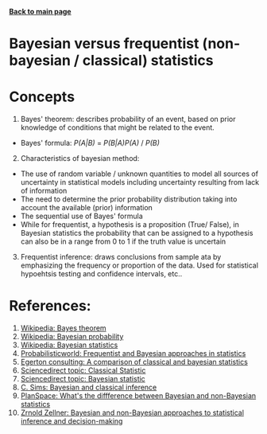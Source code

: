 **[Back to main page](https://yolanda-ht.github.io/BioinformaticsRandomSeed/)**

# Bayesian versus frequentist (non-bayesian / classical) statistics

# Concepts
1. Bayes' theorem: describes probability of an event, based on prior knowledge of conditions that might be related to the event.
  - Bayes' formula: *P(A|B)* = *P(B|A)P(A)* / *P(B)*
2. Characteristics of bayesian method:
  - The use of random variable / unknown quantities to model all sources of uncertainty in statistical models including uncertainty resulting from lack of information
  - The need to determine the prior probability distribution taking into account the available (prior) information
  - The sequential use of Bayes' formula
  - While for frequentist, a hypothesis is a proposition (True/ False), in Bayesian statistics the probability that can be assigned to a hypothesis can also be in a range from 0 to 1 if the truth value is uncertain
3. Frequentist inference: draws conclusions from sample ata by emphasizing the frequency or proportion of the data. Used for statistical hypoehtsis testing and confidence intervals, etc..
  
# References:
1. [Wikipedia: Bayes theorem](https://en.wikipedia.org/wiki/Bayes%27_theorem)
2. [Wikipedia: Bayesian probability](https://en.wikipedia.org/wiki/Bayes%27_theorem)
3. [Wikipedia: Bayesian statistics](https://en.wikipedia.org/wiki/Bayesian_statistics)
4. [Probabilisticworld: Frequentist and Bayesian approaches in statistics](https://www.probabilisticworld.com/frequentist-bayesian-approaches-inferential-statistics/)
5. [Egerton consulting: A comparison of classical and bayesian statistics](https://egertonconsulting.com/a-comparison-of-classical-and-bayesian-statistics/?doing_wp_cron=1589149679.1161630153656005859375)
6. [Sciencedirect topic: Classical Statistic](https://www.sciencedirect.com/topics/mathematics/classical-statistic)
7. [Sciencedirect topic: Bayesian statistic](https://www.sciencedirect.com/topics/mathematics/bayesian-statistics)
8. [C. Sims: Bayesian and classical inference](http://sims.princeton.edu/yftp/Times02/BCinf.pdf)
9. [PlanSpace: What's the diffference between Bayesian and non-Bayesian statistics](https://planspace.org/2013/11/11/whats-the-difference-between-bayesian-and-non-bayesian-statistics/)
10. [Zrnold Zellner: Bayesian and non-Bayesian approaches to statistical inference and decision-making](https://planspace.org/2013/11/11/whats-the-difference-between-bayesian-and-non-bayesian-statistics/)

